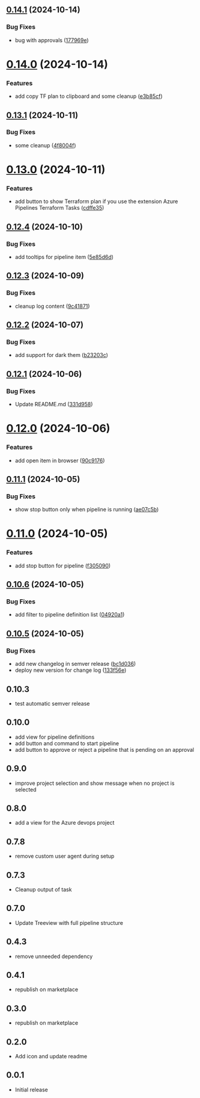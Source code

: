 ## [0.14.1](https://github.com/damhau/azdo-pipeline-explorer/compare/v0.14.0...v0.14.1) (2024-10-14)


### Bug Fixes

* bug with approvals ([177969e](https://github.com/damhau/azdo-pipeline-explorer/commit/177969edf211b98930918b53398a1789c58ebc08))

# [0.14.0](https://github.com/damhau/azdo-pipeline-explorer/compare/v0.13.1...v0.14.0) (2024-10-14)


### Features

* add copy TF plan to clipboard and some cleanup ([e3b85cf](https://github.com/damhau/azdo-pipeline-explorer/commit/e3b85cff4cec5954f7242011a819d7b9ae38254f))

## [0.13.1](https://github.com/damhau/azdo-pipeline-explorer/compare/v0.13.0...v0.13.1) (2024-10-11)


### Bug Fixes

* some cleanup ([4f8004f](https://github.com/damhau/azdo-pipeline-explorer/commit/4f8004f83f7cc2a3bdd3433ceb9f5e1c0212e8ad))

# [0.13.0](https://github.com/damhau/azdo-pipeline-explorer/compare/v0.12.4...v0.13.0) (2024-10-11)


### Features

* add button to show Terraform plan if you use the extension Azure Pipelines Terraform Tasks ([cdffe35](https://github.com/damhau/azdo-pipeline-explorer/commit/cdffe3549c523875f5496ea3101b1e58340a014f))

## [0.12.4](https://github.com/damhau/azdo-pipeline-explorer/compare/v0.12.3...v0.12.4) (2024-10-10)


### Bug Fixes

* add tooltips for pipeline item ([5e85d6d](https://github.com/damhau/azdo-pipeline-explorer/commit/5e85d6dfc7f111eb3e6bf7f1e14f1e8bb0b1cc13))

## [0.12.3](https://github.com/damhau/azdo-pipeline-explorer/compare/v0.12.2...v0.12.3) (2024-10-09)


### Bug Fixes

* cleanup log content ([9c41871](https://github.com/damhau/azdo-pipeline-explorer/commit/9c41871ce218836ff81c0029ebc02c28da9da85e))

## [0.12.2](https://github.com/damhau/azdo-pipeline-explorer/compare/v0.12.1...v0.12.2) (2024-10-07)


### Bug Fixes

* add support for dark them ([b23203c](https://github.com/damhau/azdo-pipeline-explorer/commit/b23203cc02b3b6f9691bee74ea167f5e741ec883))

## [0.12.1](https://github.com/damhau/azdo-pipeline-explorer/compare/v0.12.0...v0.12.1) (2024-10-06)


### Bug Fixes

* Update README.md ([331d958](https://github.com/damhau/azdo-pipeline-explorer/commit/331d958b6501ec51dbeffe7be6f871d0c23275ae))

# [0.12.0](https://github.com/damhau/azdo-pipeline-explorer/compare/v0.11.1...v0.12.0) (2024-10-06)


### Features

* add open item in browser ([90c9176](https://github.com/damhau/azdo-pipeline-explorer/commit/90c9176428565891783b7274c4e4cf9bdf869ce1))

## [0.11.1](https://github.com/damhau/azdo-pipeline-explorer/compare/v0.11.0...v0.11.1) (2024-10-05)


### Bug Fixes

* show stop button only when pipeline is running ([ae07c5b](https://github.com/damhau/azdo-pipeline-explorer/commit/ae07c5b90ba9558ae3eb4762d1f9c21c17059ef9))

# [0.11.0](https://github.com/damhau/azdo-pipeline-explorer/compare/v0.10.6...v0.11.0) (2024-10-05)


### Features

* add stop button for pipeline ([f305090](https://github.com/damhau/azdo-pipeline-explorer/commit/f305090031f300ac7b70246264eb18a8d4e0361c))

## [0.10.6](https://github.com/damhau/azdo-pipeline-explorer/compare/v0.10.5...v0.10.6) (2024-10-05)


### Bug Fixes

* add filter to pipeline definition list ([04920a1](https://github.com/damhau/azdo-pipeline-explorer/commit/04920a192c8d01d7da010845bb0e12c6d273b522))

## [0.10.5](https://github.com/damhau/azdo-pipeline-explorer/compare/v0.10.4...v0.10.5) (2024-10-05)


### Bug Fixes

* add new changelog in semver release ([bc1d036](https://github.com/damhau/azdo-pipeline-explorer/commit/bc1d036c16cc1f6b37d643eec1cdf6c097e13e48))
* deploy new version for change log ([133f56e](https://github.com/damhau/azdo-pipeline-explorer/commit/133f56e912385ea163b2ca51e8f1cae127f45ab8))

## 0.10.3

- test automatic semver release

## 0.10.0

- add view for pipeline definitions
- add button and command to start pipeline
- add button to approve or reject a pipeline that is pending on an approval

## 0.9.0

- improve project selection and show message when no project is selected

## 0.8.0

- add a view for the Azure devops project


## 0.7.8

- remove custom user agent during setup

## 0.7.3

- Cleanup output of task

## 0.7.0

- Update Treeview with full pipeline structure

## 0.4.3

- remove unneeded dependency

## 0.4.1

- republish on marketplace

## 0.3.0

- republish on marketplace

## 0.2.0

- Add icon and update readme

## 0.0.1

- Initial release
